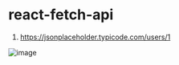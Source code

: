 # react-fetch-api

1. https://jsonplaceholder.typicode.com/users/1

![image](https://github.com/user-attachments/assets/6b5429fe-93a9-41bf-8c2d-3dc54a265f38)
